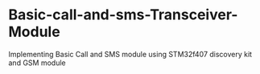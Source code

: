 # Basic-call-and-sms-Transceiver-Module
Implementing Basic Call and SMS module using STM32f407 discovery kit and GSM module
